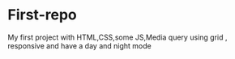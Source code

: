# First-repo
My first project with HTML,CSS,some JS,Media query 
using grid , responsive and have a day and night mode
